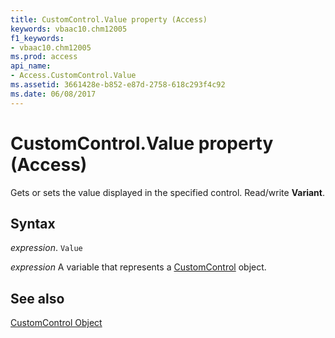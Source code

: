 ```yaml
---
title: CustomControl.Value property (Access)
keywords: vbaac10.chm12005
f1_keywords:
- vbaac10.chm12005
ms.prod: access
api_name:
- Access.CustomControl.Value
ms.assetid: 3661428e-b852-e87d-2758-618c293f4c92
ms.date: 06/08/2017
---
```



# CustomControl.Value property (Access)

Gets or sets the value displayed in the specified control. Read/write  **Variant**.


## Syntax

_expression_. `Value`

_expression_ A variable that represents a [CustomControl](Access.CustomControl.md) object.


## See also


[CustomControl Object](Access.CustomControl.md)

